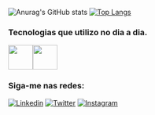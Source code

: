 
![Anurag's GitHub stats](https://github-readme-stats.vercel.app/api?username=flawiin&theme=dark&show_icons=true) 
[![Top Langs](https://github-readme-stats.vercel.app/api/top-langs/?username=flawiin&theme=dark)](https://github.com/anuraghazra/github-readme-stats)



### Tecnologias que utilizo no dia a dia.
<img width="50px" heidth="50px" src="https://cdn.jsdelivr.net/gh/devicons/devicon/icons/html5/html5-plain-wordmark.svg" /><img width="50px" heidth="50px" src="https://cdn.jsdelivr.net/gh/devicons/devicon/icons/css3/css3-plain-wordmark.svg" />
                    

### Siga-me nas redes:

[![Linkedin](https://img.shields.io/badge/LinkedIn-0077B5?style=for-the-badge&logo=linkedin&logoColor=white)](https://www.linkedin.com/in/flavio-pimentel-04833989/)
[![Twitter](https://img.shields.io/badge/Twitter-1DA1F2?style=for-the-badge&logo=twitter&logoColor=white)](https://twitter.com/real_pimentel)
[![Instagram](https://img.shields.io/badge/Instagram-E4405F?style=for-the-badge&logo=instagram&logoColor=white)](https://www.instagram.com/real_pimentel/)

          
          
          
          
